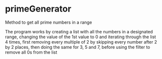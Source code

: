 # primeGenerator
Method to get all prime numbers in a range

The program works by creating a list with all the numbers in a designated range, changing the value of the 1st value to 0 and iterating through the list 4 times, first removing every multiple of 2 by skipping every number after 2 by 2 places, then doing the same for 3, 5 and 7, before using the filter to remove all 0s from the list
